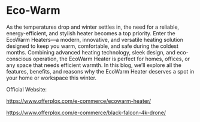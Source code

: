 # Eco-Warm

As the temperatures drop and winter settles in, the need for a reliable, energy-efficient, and stylish heater becomes a top priority. Enter the EcoWarm Heaters—a modern, innovative, and versatile heating solution designed to keep you warm, comfortable, and safe during the coldest months. Combining advanced heating technology, sleek design, and eco-conscious operation, the EcoWarm Heater is perfect for homes, offices, or any space that needs efficient warmth. In this blog, we’ll explore all the features, benefits, and reasons why the EcoWarm Heater deserves a spot in your home or workspace this winter.

Official Website:

https://www.offerplox.com/e-commerce/ecowarm-heater/

https://www.offerplox.com/e-commerce/black-falcon-4k-drone/
